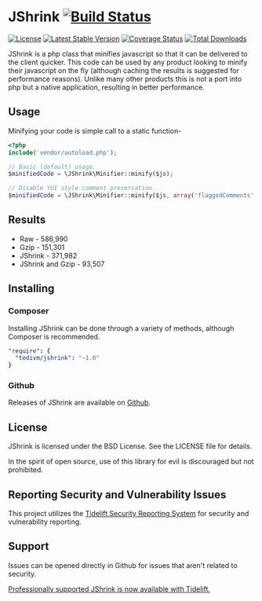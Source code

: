 # JShrink [![Build Status](https://img.shields.io/github/actions/workflow/status/tedious/jshrink/pr_tests.yml?branch=master)](https://github.com/tedious/JShrink/actions/workflows/pr_tests.yml)

[![License](http://img.shields.io/packagist/l/tedivm/JShrink.svg)](https://github.com/tedivm/JShrink/blob/master/LICENSE)
[![Latest Stable Version](http://img.shields.io/github/release/tedious/JShrink.svg)](https://packagist.org/packages/tedivm/JShrink)
[![Coverage Status](https://coveralls.io/repos/tedious/JShrink/badge.png?branch=master)](https://coveralls.io/r/tedivm/JShrink?branch=master)
[![Total Downloads](http://img.shields.io/packagist/dt/tedivm/jshrink.svg)](https://packagist.org/packages/tedivm/JShrink)

JShrink is a php class that minifies javascript so that it can be delivered to the client quicker. This code can be used
by any product looking to minify their javascript on the fly (although caching the results is suggested for performance
reasons). Unlike many other products this is not a port into php but a native application, resulting in better
performance.


## Usage

Minifying your code is simple call to a static function-

```php
<?php
include('vendor/autoload.php');

// Basic (default) usage.
$minifiedCode = \JShrink\Minifier::minify($js);

// Disable YUI style comment preservation.
$minifiedCode = \JShrink\Minifier::minify($js, array('flaggedComments' => false));
```


## Results

* Raw - 586,990
* Gzip - 151,301
* JShrink - 371,982
* JShrink and Gzip - 93,507


## Installing

### Composer

Installing JShrink can be done through a variety of methods, although Composer is
recommended.

```yaml
"require": {
  "tedivm/jshrink": "~1.0"
}
```

### Github

Releases of JShrink are available on [Github](https://github.com/tedious/JShrink/releases).


## License

JShrink is licensed under the BSD License. See the LICENSE file for details.

In the spirit of open source, use of this library for evil is discouraged but not prohibited.


## Reporting Security and Vulnerability Issues

This project utilizes the [Tidelift Security Reporting System](https://tidelift.com/security) for security and vulnerability reporting.


## Support

Issues can be opened directly in Github for issues that aren't related to security.

[Professionally supported JShrink is now available with Tidelift.](https://tidelift.com/subscription/pkg/packagist-tedivm-jshrink?utm_source=packagist-tedivm-jshrink&utm_medium=referral&utm_campaign=readme)
